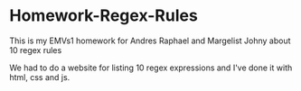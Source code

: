 # Homework-Regex-Rules
This is my EMVs1 homework for Andres Raphael and Margelist Johny about 10 regex rules


We had to do a website for listing 10 regex expressions and I've done it with html, css and js. 
